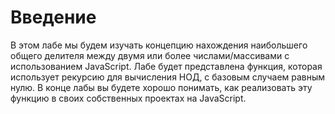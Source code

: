# Введение

В этом лабе мы будем изучать концепцию нахождения наибольшего общего делителя между двумя или более числами/массивами с использованием JavaScript. Лабе будет представлена функция, которая использует рекурсию для вычисления НОД, с базовым случаем равным нулю. В конце лабы вы будете хорошо понимать, как реализовать эту функцию в своих собственных проектах на JavaScript.
